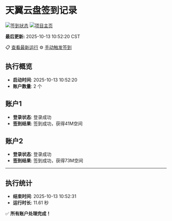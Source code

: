 # 天翼云盘签到记录

[![签到状态](https://github.com/xdrive5/cloud9/actions/workflows/main.yml/badge.svg)](https://github.com/xdrive5/cloud9/actions/workflows/main.yml) [![项目主页](https://img.shields.io/badge/GitHub-项目主页-blue?logo=github)](https://github.com/xdrive5/cloud9)

**最后更新:** 2025-10-13 10:52:20 CST

📋 [查看最新运行](https://github.com/xdrive5/cloud9/actions/runs/18453704393) ⚙️ [手动触发签到](https://github.com/xdrive5/cloud9/actions/workflows/main.yml)

## 执行概览
- **启动时间**: 2025-10-13 10:52:20
- **账户数量**: 2 个

## 账户1
- **登录状态**: 登录成功
- **签到结果**: 签到成功，获得41M空间

## 账户2
- **登录状态**: 登录成功
- **签到结果**: 签到成功，获得73M空间

---
## 执行统计
- **结束时间**: 2025-10-13 10:52:31
- **运行时长**: 11.61 秒

✅ **所有账户处理完成！**
